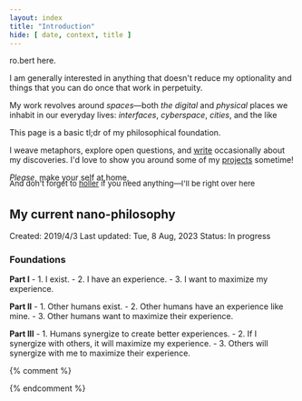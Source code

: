 ```yaml
---
layout: index
title: "Introduction"
hide: [ date, context, title ]
---
```


ro.bert here.

I am generally interested in anything that doesn't reduce my optionality and things that you can do once that work in perpetuity.

My work revolves around *spaces*—both *the digital* and *physical* places we inhabit in our everyday lives: *interfaces*, *cyberspace*, *cities*, and the like

This page is a basic tl;dr of my philosophical foundation.

I weave metaphors, explore open questions, and [write](/writing) occasionally about my discoveries. I'd love to show you around some of my [projects](/projects) sometime!

*Please*, make your self at home,

<span style="display: inline-block;font-size: 10pt; margin-top: -20px;">And don't forget to <a href="mailto: theroblanc@gmail.com">holler</a> if you need anything—I'll be right over here</span>

## My current nano-philosophy
Created: 2019/4/3 
Last updated: Tue, 8 Aug, 2023
Status: In progress

### Foundations
  **Part I**
		- 1. I exist.
		- 2. I have an experience.
		- 3. I want to maximize my experience.
  
  **Part II**
		- 1. Other humans exist.
		- 2. Other humans have an experience like mine.
		- 3. Other humans want to maximize their experience.
 
  **Part III**
		- 1. Humans synergize to create better experiences.
		- 2. If I synergize with others, it will maximize my experience.
		- 3. Others will synergize with me to maximize their experience.


{% comment %}
<!-- {% capture numposts %}{{ site.posts | size }}{% endcapture %}
{% if numposts != '0' %}
## Talks by Year

{% for post in site.posts %}{% assign currentyear = post.date | date: "%Y" %}{% if currentyear != prevyear %}
### {{ currentyear }}
{% assign prevyear = currentyear %}{% endif %} - [{{ post.title }}]({{ site.baseurl }}{{ post.url }}) - {{ post.date | date: '%B %-d' }}
{% endfor %}
{% endif %} -->
{% endcomment %}